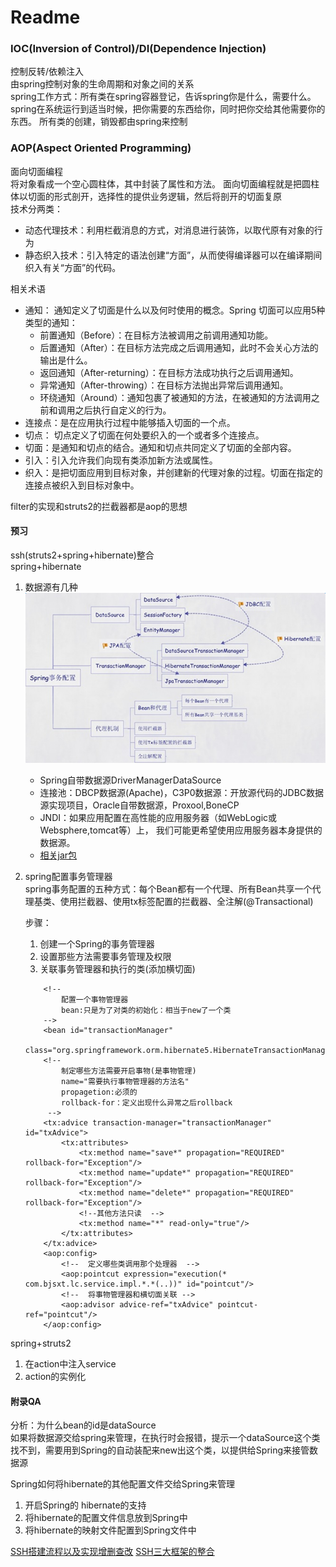 # Readme
### IOC(Inversion of Control)/DI(Dependence Injection)
控制反转/依赖注入  
由spring控制对象的生命周期和对象之间的关系  
spring工作方式：所有类在spring容器登记，告诉spring你是什么，需要什么。
spring在系统运行到适当时候，把你需要的东西给你，同时把你交给其他需要你的东西。
所有类的创建，销毁都由spring来控制

### AOP(Aspect Oriented Programming)
面向切面编程  
将对象看成一个空心圆柱体，其中封装了属性和方法。
面向切面编程就是把圆柱体以切面的形式剖开，选择性的提供业务逻辑，然后将剖开的切面复原  
技术分两类：  
* 动态代理技术：利用栏截消息的方式，对消息进行装饰，以取代原有对象的行为
* 静态织入技术：引入特定的语法创建“方面”，从而使得编译器可以在编译期间织入有关“方面”的代码。

相关术语
* 通知： 通知定义了切面是什么以及何时使用的概念。Spring 切面可以应用5种类型的通知：
    * 前置通知（Before）：在目标方法被调用之前调用通知功能。
    * 后置通知（After）：在目标方法完成之后调用通知，此时不会关心方法的输出是什么。
    * 返回通知（After-returning）：在目标方法成功执行之后调用通知。
    * 异常通知（After-throwing）：在目标方法抛出异常后调用通知。
    * 环绕通知（Around）：通知包裹了被通知的方法，在被通知的方法调用之前和调用之后执行自定义的行为。
* 连接点：是在应用执行过程中能够插入切面的一个点。
* 切点： 切点定义了切面在何处要织入的一个或者多个连接点。
* 切面：是通知和切点的结合。通知和切点共同定义了切面的全部内容。
* 引入：引入允许我们向现有类添加新方法或属性。
* 织入：是把切面应用到目标对象，并创建新的代理对象的过程。切面在指定的连接点被织入到目标对象中。

filter的实现和struts2的拦截器都是aop的思想

#### 预习
ssh(struts2+spring+hibernate)整合  
spring+hibernate  
1. 数据源有几种  
![spring事务配置](../img/spring事务配置.png)  
    * Spring自带数据源DriverManagerDataSource
    * 连接池：DBCP数据源(Apache)，C3P0数据源：开放源代码的JDBC数据源实现项目，Oracle自带数据源，Proxool,BoneCP
    * JNDI：如果应用配置在高性能的应用服务器（如WebLogic或Websphere,tomcat等）上，
    我们可能更希望使用应用服务器本身提供的数据源。
    * [相关jar包](http://www.java2s.com/Code/Jar/c/Catalogc.htm)
2. spring配置事务管理器  
spring事务配置的五种方式：每个Bean都有一个代理、所有Bean共享一个代理基类、使用拦截器、使用tx标签配置的拦截器、全注解(@Transactional)
    
    步骤：
    1. 创建一个Spring的事务管理器
    2. 设置那些方法需要事务管理及权限
    3. 关联事务管理器和执行的类(添加横切面)  
    

    ```
        <!-- 
            配置一个事物管理器
            bean:只是为了对类的初始化：相当于new了一个类 
        -->
        <bean id="transactionManager" 
            class="org.springframework.orm.hibernate5.HibernateTransactionManager"/>
        <!-- 
            制定哪些方法需要开启事物(是事物管理)	
            name="需要执行事物管理器的方法名"
            propagetion:必须的
            rollback-for：定义出现什么异常之后rollback
         -->
        <tx:advice transaction-manager="transactionManager" id="txAdvice">
            <tx:attributes>						
                <tx:method name="save*" propagation="REQUIRED" rollback-for="Exception"/>
                <tx:method name="update*" propagation="REQUIRED" rollback-for="Exception"/>
                <tx:method name="delete*" propagation="REQUIRED" rollback-for="Exception"/>
                <!--其他方法只读  -->
                <tx:method name="*" read-only="true"/>
            </tx:attributes>
        </tx:advice>
        <aop:config>
            <!--  定义哪些类调用那个处理器  -->
            <aop:pointcut expression="execution(* com.bjsxt.lc.service.impl.*.*(..))" id="pointcut"/>
            <!--  将事物管理器和横切面关联 -->
            <aop:advisor advice-ref="txAdvice" pointcut-ref="pointcut"/>
        </aop:config>
    ```
spring+struts2  
1. 在action中注入service
2. action的实例化

#### 附录QA
分析：为什么bean的id是dataSource  
如果将数据源交给spring来管理，在执行时会报错，提示一个dataSource这个类找不到，需要用到Spring的自动装配来new出这个类，以提供给Spring来接管数据源  

Spring如何将hibernate的其他配置文件交给Spring来管理  
1. 开启Spring的 hibernate的支持
2. 将hibernate的配置文件信息放到Spring中
3. 将hibernate的映射文件配置到Spring文件中

[SSH搭建流程以及实现增删查改](https://blog.csdn.net/tian_xin_ke/article/details/62057006)
[SSH三大框架的整合](https://www.cnblogs.com/tuhooo/p/6491906.html)
